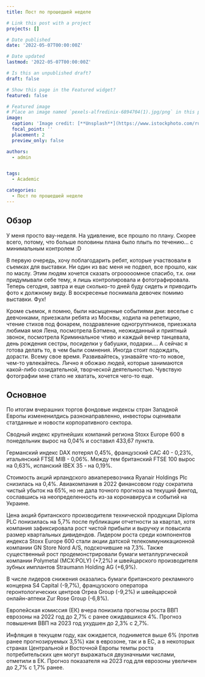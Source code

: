 ```yaml
---
title: Пост по прошедшей неделе

# Link this post with a project
projects: []

# Date published
date: '2022-05-07T00:00:00Z'

# Date updated
lastmod: '2022-05-07T00:00:00Z'

# Is this an unpublished draft?
draft: false

# Show this page in the Featured widget?
featured: false

# Featured image
# Place an image named `pexels-alfredinix-6894704(1).jpg/png` in this page's folder and customize its options here.
image:
  caption: 'Image credit: [**Unsplash**](https://www.istockphoto.com/ru/%D1%84%D0%BE%D1%82%D0%BE/%D0%B3%D1%80%D0%B0%D1%84%D0%B8%D0%BA-%D1%84%D0%B8%D0%BD%D0%B0%D0%BD%D1%81%D0%BE%D0%B2%D0%BE%D0%B3%D0%BE-%D1%84%D0%BE%D0%BD%D0%B4%D0%BE%D0%B2%D0%BE%D0%B3%D0%BE-%D1%80%D1%8B%D0%BD%D0%BA%D0%B0-%D1%81%D0%B5%D0%BB%D0%B5%D0%BA%D1%82%D0%B8%D0%B2%D0%BD%D0%B0%D1%8F-%D1%84%D0%BE%D0%BA%D1%83%D1%81%D0%B8%D1%80%D0%BE%D0%B2%D0%BA%D0%B0-gm1345912457-423833216?utm_source=unsplash&utm_medium=affiliate&utm_campaign=category_photos_top&utm_content=https%3A%2F%2Funsplash.com%2Fimages%2Fstock&utm_term=stock%3A%3Asearch-explore-top-affiliate-outside-feed-x-v2%3Acontrol)'
  focal_point: ''
  placement: 2
  preview_only: false

authors:
  - admin


tags:
  - Academic

categories:
  - Пост по прошедшей неделе
---
```


## Обзор

 У меня просто вау-неделя. На удивление, все прошло по плану. Скорее всего, потому, что больше половины плана было плыть по течению... с минимальным контролем :D 

В первую очередь, хочу поблагодарить ребят, которые участвовали в съемках для выставки. Ни один из вас меня не подвел, все прошло, как по маслу. Этим людям хочется сказать огрооооомное спасибо, т.к. они придумывали себе тему, я лишь контролировала и фотографировала. Теперь сегодня, завтра и еще сколько-то дней буду сидеть и приводить фото к должному виду. В воскресенье поснимала девочек помимо выставки. Фух!

Кроме съемок, я помню, были насыщенные событиями дни: веселье с девчонками, приезжали ребята из Москвы, ходила на репетицию, чтение стихов под фонарем, поздравление одногруппников, приезжала любимая моя Лена, посмотрела Бэтмена, неожиданный и приятный звонок, посмотрела Криминальное чтиво и каждый вечер танцевала, день рождения сестры, посиделки у бабушки, подарки....
А  сейчас я готова делать то, в чем были сомнения. Иногда стоит подождать, дорасти. Всему свое время.
Развивайтесь, узнавайте что-то новое, чем-то увлекайтесь. Лично я обожаю людей, которые занимаются какой-либо созидательной, творческой деятельностью. Чувствую фотографии мне стало не хватать, хочется чего-то еще. 
## Основное

 По итогам вчерашних торгов фондовые индексы стран Западной Европы измененилдись разнонаправленно, инвесторы оценивали статданные и новости корпоративного сектора.

Сводный индекс крупнейших компаний региона Stoxx Europe 600 в понедельник вырос на 0,04% и составил 433,67 пункта.

Германский индекс DAX потерял 0,45%, французский САС 40 - 0,23%, итальянский FTSE MIB - 0,06%. Между тем британский FTSE 100 вырос на 0,63%, испанский IBEX 35 - на 0,19%.

Стоимость акций ирландского авиаперевозчика Ryanair Holdings Plc снизилась на 0,4%. Авиакомпания в 2022 финансовом году сократила чистый убыток на 65%, но не дала точного прогноза на текущий фингод, сославшись на неопределенность из-за коронавируса и событий на Украине.

Цена акций британского производителя технической продукции Diploma PLC понизилась на 5,7% после публикации отчетности за квартал, хотя компания зафиксировала рост чистой прибыли и выручку и повысила размер квартальных дивидендов.
 Лидером роста среди компонентов индекса Stoxx Europe 600 стали акции датской телекоммуникационной компании GN Store Nord A/S, подскочившие на 7,3%. Также существенный рост продемонстрировали бумаги металлургической компании Polymetal (MCX:POLY) (+7,2%) и швейцарского производителя зубных имплантов Straumann Holding AG (+6,9%).

В числе лидеров снижения оказались бумаги британского рекламного концерна S4 Capital (-9,7%), французского оператора геронтологических центров Orpea Group (-9,2%) и швейцарской онлайн-аптеки Zur Rose Group (-6,8%).

Европейская комиссия (ЕК) вчера понизила прогнозы роста ВВП еврозоны на 2022 год до 2,7% с ранее ожидавшихся 4%. Прогноз повышения ВВП на 2023 год ухудшен до 2,3% с 2,7%.

Инфляция в текущем году, как ожидается, поднимется выше 6% (против ранее прогнозируемых 3,5%) как в еврозоне, так и в ЕС, а в некоторых странах Центральной и Восточной Европы темпы роста потребительских цен могут выражаться двузначными числами, отметили в ЕК. Прогноз показателя на 2023 год для еврозоны увеличен до 2,7% с 1,7% ранее.
